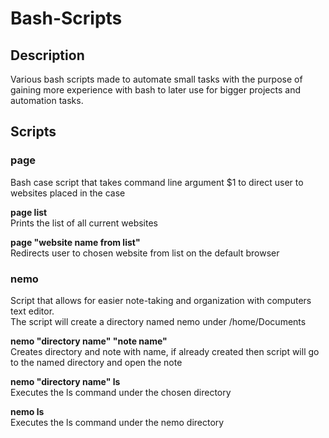 # Bash-Scripts
## Description
Various bash scripts made to automate small tasks with the purpose of gaining more experience with bash to later use for bigger projects and automation tasks.

## Scripts
### page  
Bash case script that takes command line argument $1 to direct user to websites placed in the case  

**page list**  
Prints the list of all current websites  

**page "website name from list"**  
Redirects user to chosen website from list on the default browser  

### nemo  
Script that allows for easier note-taking and organization with computers text editor.  
The script will create a directory named nemo under /home/Documents  

**nemo "directory name" "note name"**  
Creates directory and note with name, if already created then script will go to the named directory and open the note  

**nemo "directory name" ls**  
Executes the ls command under the chosen directory  

**nemo ls**  
Executes the ls command under the nemo directory  

